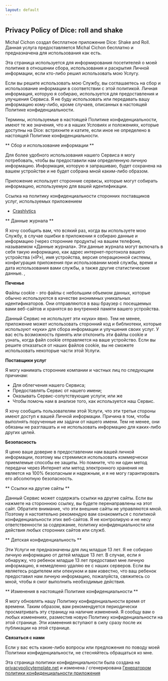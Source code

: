 ```yaml
---
layout: default
---
```


## Privacy Policy of Dice: roll and shake

Michal Cichon создал бесплатное приложение Dice: Shake and Roll. Данная услуга предоставляется Michal Cichon бесплатно и предназначена для использования как есть.

Эта страница используется для информирования посетителей о моей политике в отношении сбора, использования и раскрытия Личной информации, если кто-либо решил использовать мою Услугу.

Если вы решите использовать мою Службу, вы соглашаетесь на сбор и использование информации в соответствии с этой политикой. Личная информация, которую я собираю, используется для предоставления и улучшения Сервиса. Я не буду использовать или передавать вашу информацию кому-либо, кроме случаев, описанных в настоящей Политике конфиденциальности.

Термины, используемые в настоящей Политике конфиденциальности, имеют те же значения, что и в наших Условиях и положениях, которые доступны на Dice: встряхните и катите, если иное не определено в настоящей Политике конфиденциальности.

** Сбор и использование информации **

Для более удобного использования нашего Сервиса я могу потребовать, чтобы вы предоставили нам определенную личную информацию. Информация, которую я запрашиваю, будет сохранена на вашем устройстве и не будет собрана мной каким-либо образом.

Приложение использует сторонние сервисы, которые могут собирать информацию, используемую для вашей идентификации.

Ссылка на политику конфиденциальности сторонних поставщиков услуг, используемых приложением

* [Crashlytics](https://try.crashlytics.com/terms/privacy-policy.pdf)

** Данные журнала **

Я хочу сообщить вам, что всякий раз, когда вы используете мою Службу, в случае ошибки в приложении я собираю данные и информацию (через сторонние продукты) на вашем телефоне, называемом «Данные журнала». Эти данные журнала могут включать в себя такую ​​информацию, как адрес интернет-протокола вашего устройства («IP»), имя устройства, версия операционной системы, конфигурация приложения при использовании моей службы, время и дата использования вами службы, а также другие статистические данные. ,

**Печенье**

Файлы cookie - это файлы с небольшим объемом данных, которые обычно используются в качестве анонимных уникальных идентификаторов. Они отправляются в ваш браузер с посещаемых вами веб-сайтов и хранятся во внутренней памяти вашего устройства.

Данный Сервис не использует эти «куки» явно. Тем не менее, приложение может использовать сторонний код и библиотеки, которые используют «куки» для сбора информации и улучшения своих услуг. У вас есть возможность принять или отклонить эти файлы cookie и узнать, когда файл cookie отправляется на ваше устройство. Если вы решите отказаться от наших файлов cookie, вы не сможете использовать некоторые части этой Услуги.

**Поставщики услуг**

Я могу нанимать сторонние компании и частных лиц по следующим причинам:

* Для облегчения нашего Сервиса;
* Предоставлять Сервис от нашего имени;
* Оказывать Сервис-сопутствующие услуги; или же
* Чтобы помочь нам в анализе того, как используется наш Сервис.

Я хочу сообщить пользователям этой Услуги, что эти третьи стороны имеют доступ к вашей Личной информации. Причина в том, чтобы выполнять порученные им задачи от нашего имени. Тем не менее, они обязаны не разглашать и не использовать информацию для каких-либо других целей.

**Безопасность**

Я ценю ваше доверие в предоставлении нам вашей личной информации, поэтому мы стремимся использовать коммерчески приемлемые способы ее защиты. Но помните, что ни один метод передачи через Интернет или метод электронного хранения не является на 100% безопасным и надежным, и я не могу гарантировать его абсолютную безопасность.

** Ссылки на другие сайты **

Данный Сервис может содержать ссылки на другие сайты. Если вы нажмете на стороннюю ссылку, вы будете перенаправлены на этот сайт. Обратите внимание, что эти внешние сайты не управляются мной. Поэтому я настоятельно рекомендую вам ознакомиться с политикой конфиденциальности этих веб-сайтов. Я не контролирую и не несу ответственности за содержание, политику конфиденциальности или действия любых сторонних сайтов или служб.

** Детская конфиденциальность **

Эти Услуги не предназначены для лиц младше 13 лет. Я не собираю личную информацию от детей младше 13 лет. В случае, если я обнаружу, что ребенок младше 13 лет предоставил мне личную информацию, я немедленно удаляю ее с наших серверов. Если вы являетесь родителем или опекуном и вам известно, что ваш ребенок предоставил нам личную информацию, пожалуйста, свяжитесь со мной, чтобы я смог выполнить необходимые действия.

** Изменения в настоящей Политике конфиденциальности **

Я могу обновлять нашу Политику конфиденциальности время от времени. Таким образом, вам рекомендуется периодически просматривать эту страницу на наличие изменений. Я сообщу вам о любых изменениях, разместив новую Политику конфиденциальности на этой странице. Эти изменения вступают в силу сразу после их публикации на этой странице.

**Связаться с нами**

Если у вас есть какие-либо вопросы или предложения по поводу моей Политики конфиденциальности, не стесняйтесь обращаться ко мне.

Эта страница политики конфиденциальности была создана на [privacypolicytemplate.net](https://privacypolicytemplate.net) и изменена / сгенерирована [Генератором политики конфиденциальности приложения](https://app-privacy-policy-generator.firebaseapp.com/)